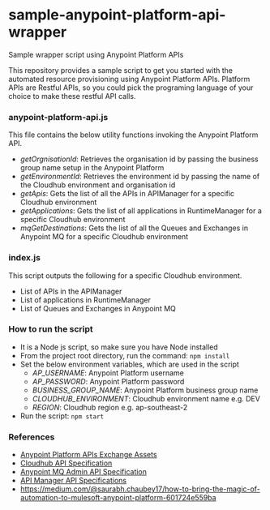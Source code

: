 # sample-anypoint-platform-api-wrapper
Sample wrapper script using Anypoint Platform APIs

This repository provides a sample script to get you started with the automated resource provisioning using Anypoint Platform APIs.
Platform APIs are Restful APIs, so you could pick the programing language of your choice to make these restful API calls.

### anypoint-platform-api.js
This file contains the below utility functions invoking the Anypoint Platform API.
* *getOrgnisationId*: Retrieves the organisation id by passing the business group name setup in the Anypoint Platform
* *getEnvironmentId*: Retrieves the environment id by passing the name of the Cloudhub environment and organisation id
* *getApis*: Gets the list of all the APIs in APIManager for a specific Cloudhub environment
* *getApplications*: Gets the list of all applications in RuntimeManager for a specific Cloudhub environment
* *mqGetDestinations*: Gets the list of all the Queues and Exchanges in Anypoint MQ for a specific Cloudhub environment

### index.js
This script outputs the following for a specific Cloudhub environment.
* List of APIs in the APIManager
* List of applications in RuntimeManager
* List of Queues and Exchanges in Anypoint MQ

### How to run the script
* It is a Node js script, so make sure you have Node installed
* From the project root directory, run the command: `npm install`
* Set the below environment variables, which are used in the script
  * *AP_USERNAME*: Anypoint Platform username
  * *AP_PASSWORD*: Anypoint Platform password
  * *BUSINESS_GROUP_NAME*: Anypoint Platform business group name
  * *CLOUDHUB_ENVIRONMENT*: Cloudhub environment name e.g. DEV
  * *REGION*: Cloudhub region e.g. ap-southeast-2
* Run the script: `npm start`

### References
* [Anypoint Platform APIs Exchange Assets](https://anypoint.mulesoft.com/exchange/portals/anypoint-platform/)
* [Cloudhub API Specification](https://anypoint.mulesoft.com/exchange/portals/anypoint-platform/f1e97bc6-315a-4490-82a7-23abe036327a.anypoint-platform/cloudhub-api/minor/1.0/pages/home/)
* [Anypoint MQ Admin API Specification](https://anypoint.mulesoft.com/exchange/portals/anypoint-platform/f1e97bc6-315a-4490-82a7-23abe036327a.anypoint-platform/anypoint-mq-admin/minor/1.0/pages/home/)
* [API Manager API Specifications](https://anypoint.mulesoft.com/exchange/portals/anypoint-platform/f1e97bc6-315a-4490-82a7-23abe036327a.anypoint-platform/api-manager-api/)
* https://medium.com/@saurabh.chaubey17/how-to-bring-the-magic-of-automation-to-mulesoft-anypoint-platform-601724e559ba

